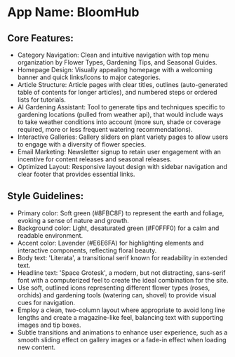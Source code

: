 # **App Name**: BloomHub

## Core Features:

- Category Navigation: Clean and intuitive navigation with top menu organization by Flower Types, Gardening Tips, and Seasonal Guides.
- Homepage Design: Visually appealing homepage with a welcoming banner and quick links/icons to major categories.
- Article Structure: Article pages with clear titles, outlines (auto-generated table of contents for longer articles), and numbered steps or ordered lists for tutorials.
- AI Gardening Assistant: Tool to generate tips and techniques specific to gardening locations (pulled from weather api), that would include ways to take weather conditions into account (more sun, shade or coverage required, more or less frequent watering recommendations).
- Interactive Galleries: Gallery sliders on plant variety pages to allow users to engage with a diversity of flower species.
- Email Marketing: Newsletter signup to retain user engagement with an incentive for content releases and seasonal releases.
- Optimized Layout: Responsive layout design with sidebar navigation and clear footer that provides essential links.

## Style Guidelines:

- Primary color: Soft green (#8FBC8F) to represent the earth and foliage, evoking a sense of nature and growth.
- Background color: Light, desaturated green (#F0FFF0) for a calm and readable environment.
- Accent color: Lavender (#E6E6FA) for highlighting elements and interactive components, reflecting floral beauty.
- Body text: 'Literata', a transitional serif known for readability in extended text.
- Headline text: 'Space Grotesk', a modern, but not distracting, sans-serif font with a computerized feel to create the ideal combination for the site.
- Use soft, outlined icons representing different flower types (roses, orchids) and gardening tools (watering can, shovel) to provide visual cues for navigation.
- Employ a clean, two-column layout where appropriate to avoid long line lengths and create a magazine-like feel, balancing text with supporting images and tip boxes.
- Subtle transitions and animations to enhance user experience, such as a smooth sliding effect on gallery images or a fade-in effect when loading new content.